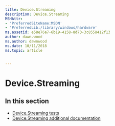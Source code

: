 ```yaml
---
title: Device.Streaming
description: Device.Streaming
MSHAttr:
- 'PreferredSiteName:MSDN'
- 'PreferredLib:/library/windows/hardware'
ms.assetid: e58e76a7-6b19-4158-8d73-3c8558412f13
author: dawn.wood
ms.author: dawnwood
ms.date: 10/11/2018
ms.topic: article


---
```


# Device.Streaming


## <span id="in_this_section"></span>In this section


-   [Device.Streaming tests](device-streaming-tests.md)
-   [Device.Streaming additional documentation](device-streaming-additional-documentation.md)

 

 






